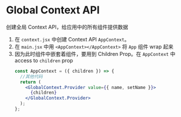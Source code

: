 # Global Context API

创建全局 Context API，给应用中的所有组件提供数据

1. 在 `context.jsx` 中创建 Context API `AppContext`。
2. 在 `main.jsx` 中用 `<AppContext></AppContext>` 将 `App` 组件 wrap 起来
3. 因为此时组件中嵌套着组件，要用到 Children Prop。在 `AppContext` 中 access to `children` prop
    ```jsx
    const AppContext = ({ children }) => {
      //其他代码
      return (
        <GlobalContext.Provider value={{ name, setName }}>
          {children}
        </GlobalContext.Provider>
      );
    };
    ```